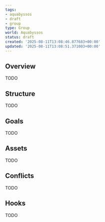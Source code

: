 ```yaml
---
tags:
- aquabyssos
- draft
- group
type: Group
world: Aquabyssos
status: draft
created: '2025-08-11T13:08:46.877683+00:00'
updated: '2025-08-11T13:08:51.371003+00:00'
---
```



## Overview

TODO
## Structure

TODO
## Goals

TODO
## Assets

TODO
## Conflicts

TODO
## Hooks

TODO
